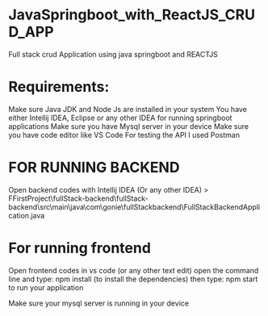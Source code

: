 # JavaSpringboot_with_ReactJS_CRUD_APP

Full stack crud Application using java springboot and REACTJS

# Requirements:
Make sure Java JDK and Node Js are installed in your system You have either Intellij IDEA, Eclipse or any other IDEA for running springboot applications
Make sure you have Mysql server in your device
Make sure you have code editor like VS Code
For testing the API I used Postman


# FOR RUNNING BACKEND 
Open backend codes with Intellij IDEA (Or any other IDEA) > FFirstProject\fullStack-backend\fullStack-backend\src\main\java\com\gonie\fullStackbackend\FullStackBackendApplication.java

# For running frontend 
Open frontend codes in vs code (or any other text edit)
open the command line and type: npm install (to install the dependencies) then type: npm start to run your application

Make sure your mysql server is running in your device
